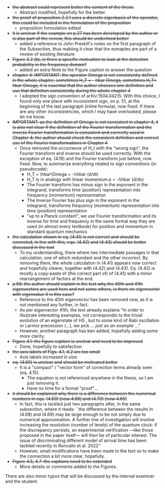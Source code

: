 - ~~the abstract could represent better the content of the thesis~~
  - Abstract modified, hopefully for the better.
- ~~the proof of proposition 2.2.1 uses a discrete eigenbasis of the
operator, this could be included in the formulation of the proposition~~
  - proposition formulation edited
- ~~it is unclear if the example on p.27 has been developed by the author
or is also part of the review, this should be underlined better~~
  - added a reference to John Preskill's notes on the first paragraph of the Subsection,
    thus makiing it clear that the exmaples are part of a review of existing literature
- ~~Figure 3.2 (b), is there a specific motivation to look at the
detection probability in the frequency domain?~~
  - added an extra Note to the Figure caption to answer the question
- ~~chapter 4: IMPORTANT: the operator Omega is not consistently defined
in the whole chapter, sometimes H_T = - hbar Omega, sometimes H_T= hbar
Omega, it is essential that the author chooses one definition and use
that definition consistently during the whole chapter 4~~
  - I adopted the sign convention of arXiv:1504.04215. With this choice,
    I found only one place with inconsistent sign, on p. 51, at the beginning of
    the last paragraph (inline formula), now fixed.
    If there are any other inconsistencies, which I may have overlooked, please let  me know.
- ~~IMPORTANT: as the definition of Omega is not consistent in chapter 4,
it is also not clear if the definition of the Fourier transformation and
the inverse Fourier transformation is consistent and correctly used in
Chapter 4; the author should check the consistent definition and correct
use of the Fourier transformations in Chapter 4~~
  - Once removed the occurrence of H_t with the "wrong sign", the Fourier transform and inverse should be used correctly.
      With the exception of eq. (4.19) and the Fourier transform just before, now fixed.
      Now, to summarize everything related to sign conventions (in pseudocode):
      - H_T = \hbar\Omega = -i\hbar (d/dt)
      - H_T is in analogy with linear momentum p = -i\hbar (d/dx)
      - The Fourier transform has minus sign in the exponent in the integrand,
          transforms time (position) representation into frequency (momentum) representation
      - The Inverse Fourier has plus sign in the exponent in the integrand,
          transforms frequency (momentum) representation into time (position) representation
      - "up to a Planck constant", we use Fourier transformation and its inverse for time and frequency
          in the same formal way they are used (in almost every textbook) for position and momentum
          in standard quantum mechanics
- ~~the calculation shown in eq. (4.41) is not correct and should be
corrected, in line with this, eqs. (4.42) and (4.43) should be better
discussed in the text~~
  - To my understanding, there where two intermediate passages in that calculation,
      one of which redundant and the other incorrect. By removing them, the whole calculation in (4.41)
      appears now correct and hopefully clearer, together with (4.42) and (4.43).
      Eq. (4.42) is mostly a copy-paste of (the correct part of) of (4.41) with a minor rearrangement of factors at the end.
- ~~p.68: the author should explain in the text why the 40th and 41th
eigenvectors are used here and not some others, is there no eigenvector
with eigenvalue 0 is this case?~~
  - Reference to the 40th eigenvector has been removed now, as it is not mentioned any further, in fact.
  - As per eigenvector 41th, the text already explains "In order to illustrate interesting examples, not correspondin
      to the trivial
      evolution of an eigenstate of HS , but to some kind of Rabi oscillation or Larmor
      precession (...), we pick ... *just as an example* ..."
  - However, another paragraph has ben added, hopefully adding some more clarity.
- ~~Figure 4.1: the figure caption is unclear and need to be improved~~
  - Done, hopefully to satisfaction.
- ~~the axis labels of Figs. 4.1, 4.2 are too small~~
  - Axis labels increased in size.
- ~~eq. (4.60) is unclear and should be motivated better~~
  - It is a "compact" / "vector form" of correction terms already seen (eq. 4.15).
    - The equation is not referenced anywhere in the thesis, so I am just removing it.
    - Have no time for a formal "proof"...  
- ~~it should be explained why there is a difference between the numerical
numbers in eqs. (4.69) [now 4.68] and (4.70) [now 4.69]~~
  - In fact, this is tackled just two paragraphs after, in the same subsection,
      where it reads: ``the
      difference between the results in (4.68) and (4.69) may be large enough to be
      not simply due to numerical approximation. A further line of investigation will
      involve increasing the resolution (number of levels) of the quantum clock: if the
      discrepancy persists, an experimental verification —like those proposed in the
      paper itself— will then be of particular interest. The issue of discriminating
      different model of arrival time has been tackled recently in Roncallo et al. 2022''
  - However, small modifications have been made to the text so to make the connection
      a bit more clear, hopefully.
- ~~Figure 4.5, 4.7: the captions need to be extended~~
  - More details or comments added to the Figures.

There are also minor typos that will be discussed by the internal examiner and the student.

